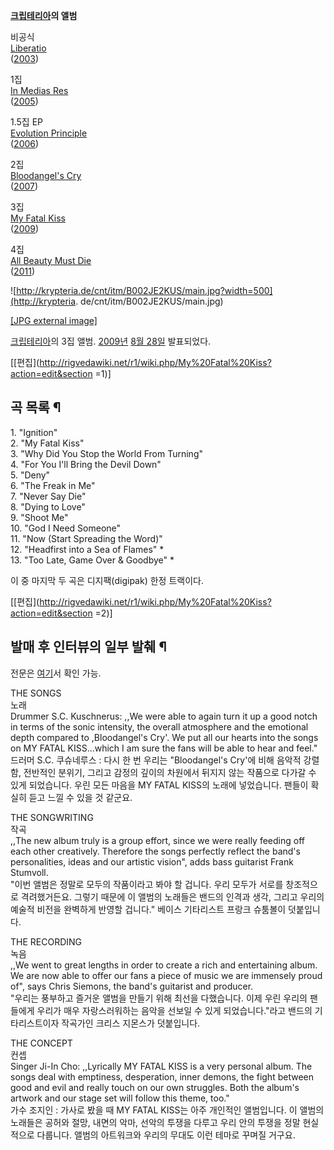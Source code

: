 **[크립테리아](%ED%81%AC%EB%A6%BD%ED%85%8C%EB%A6%AC%EC%95%84.md)의 앨범**

비공식  
[Liberatio](Liberatio%28%EC%9D%8C%EB%B0%98%29.md)  
([2003](2003%EB%85%84.md))

1집  
[In Medias Res](In%20Medias%20Res.md)  
([2005](2005%EB%85%84.md))

1.5집 EP  
[Evolution Principle](Evolution%20Principle.md)  
([2006](2006%EB%85%84.md))

2집  
[Bloodangel's Cry](Bloodangel%27s%20Cry.md)  
([2007](2007%EB%85%84.md))

3집  
[My Fatal Kiss](My%20Fatal%20Kiss.md)  
([2009](2009%EB%85%84.md))

4집  
[All Beauty Must Die](All%20Beauty%20Must%20Die.md)  
([2011](2011%EB%85%84.md))

![http://krypteria.de/cnt/itm/B002JE2KUS/main.jpg?width=500](http://krypteria.
de/cnt/itm/B002JE2KUS/main.jpg)

[[JPG external image]](http://krypteria.de/cnt/itm/B002JE2KUS/main.jpg)

[크립테리아](%ED%81%AC%EB%A6%BD%ED%85%8C%EB%A6%AC%EC%95%84.md)의 3집 앨범.
[2009년](2009%EB%85%84.md) [8월 28일](8%EC%9B%94%2028%EC%9D%BC.md) 발표되었다.

[[편집](http://rigvedawiki.net/r1/wiki.php/My%20Fatal%20Kiss?action=edit&section
=1)]

## 곡 목록 ¶

1\. "Ignition"  
2\. "My Fatal Kiss"  
3\. "Why Did You Stop the World From Turning"  
4\. "For You I'll Bring the Devil Down"  
5\. "Deny"  
6\. "The Freak in Me"  
7\. "Never Say Die"  
8\. "Dying to Love"  
9\. "Shoot Me"  
10\. "God I Need Someone"  
11\. "Now (Start Spreading the Word)"  
12\. "Headfirst into a Sea of Flames" *  
13\. "Too Late, Game Over & Goodbye" *

  

이 중 마지막 두 곡은 디지팩(digipak) 한정 트랙이다.

  

[[편집](http://rigvedawiki.net/r1/wiki.php/My%20Fatal%20Kiss?action=edit&section
=2)]

## 발매 후 인터뷰의 일부 발췌 ¶

전문은 [여기](http://www.krypteria.de/index.php?a=7)서 확인 가능.

  

THE SONGS  
노래  
Drummer S.C. Kuschnerus: ,,We were able to again turn it up a good notch in
terms of the sonic intensity, the overall atmosphere and the emotional depth
compared to ,Bloodangel's Cry'. We put all our hearts into the songs on MY
FATAL KISS...which I am sure the fans will be able to hear and feel."  
드러머 S.C. 쿠슈네루스 : 다시 한 번 우리는 "Bloodangel's Cry'에 비해 음악적 강렬함, 전반적인 분위기, 그리고 감정의
깊이의 차원에서 뒤지지 않는 작품으로 다가갈 수 있게 되었습니다. 우린 모든 마음을 MY FATAL KISS의 노래에 넣었습니다. 팬들이
확실히 듣고 느낄 수 있을 것 같군요.

  

THE SONGWRITING  
작곡  
,,The new album truly is a group effort, since we were really feeding off each
other creatively. Therefore the songs perfectly reflect the band's
personalities, ideas and our artistic vision", adds bass guitarist Frank
Stumvoll.  
"이번 앨범은 정말로 모두의 작품이라고 봐야 할 겁니다. 우리 모두가 서로를 창조적으로 격려했거든요. 그렇기 때문에 이 앨범의 노래들은
밴드의 인격과 생각, 그리고 우리의 예술적 비전을 완벽하게 반영할 겁니다." 베이스 기타리스트 프랑크 슈툼볼이 덧붙입니다.

  

THE RECORDING  
녹음  
,,We went to great lengths in order to create a rich and entertaining album.
We are now able to offer our fans a piece of music we are immensely proud of",
says Chris Siemons, the band's guitarist and producer.  
"우리는 풍부하고 즐거운 앨범을 만들기 위해 최선을 다했습니다. 이제 우린 우리의 팬들에게 우리가 매우 자랑스러워하는 음악을 선보일 수 있게
되었습니다."라고 밴드의 기타리스트이자 작곡가인 크리스 지몬스가 덧붙입니다.

  

THE CONCEPT  
컨셉  
Singer Ji-In Cho: ,,Lyrically MY FATAL KISS is a very personal album. The
songs deal with emptiness, desperation, inner demons, the fight between good
and evil and really touch on our own struggles. Both the album's artwork and
our stage set will follow this theme, too."  
가수 조지인 : 가사로 봤을 때 MY FATAL KISS는 아주 개인적인 앨범입니다. 이 앨범의 노래들은 공허와 절망, 내면의 악마, 선악의
투쟁을 다루고 우리 안의 투쟁을 정말 현실적으로 다룹니다. 앨범의 아트워크와 우리의 무대도 이런 테마로 꾸며질 거구요.

